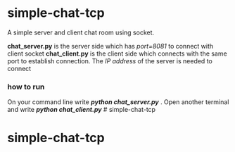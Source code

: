 # simple-chat-tcp

A simple server and client chat room using socket.

**chat_server.py** is the server side which has _port=8081_ to connect with client socket
**chat_client.py** is the client side which connects with the same port to establish connection. 
The _IP address_ of the server is needed to connect

### how to run
On your command line write **_python chat_server.py_** . Open another terminal and write **_python chat_client.py_** # simple-chat-tcp
# simple-chat-tcp
